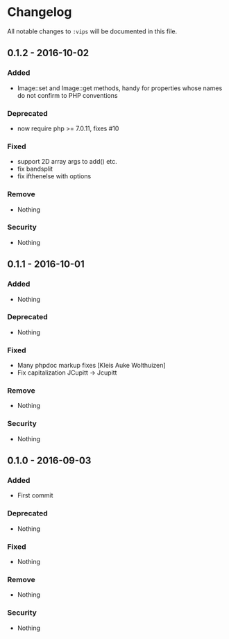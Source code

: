 # Changelog
All notable changes to `:vips` will be documented in this file.

## 0.1.2 - 2016-10-02

### Added
- Image::set and Image::get methods, handy for properties whose names do not
  confirm to PHP conventions

### Deprecated
- now require php >= 7.0.11, fixes #10

### Fixed
- support 2D array args to add() etc. 
- fix bandsplit
- fix ifthenelse with options

### Remove
- Nothing

### Security
- Nothing

## 0.1.1 - 2016-10-01

### Added
- Nothing

### Deprecated
- Nothing

### Fixed
- Many phpdoc markup fixes [Kleis Auke Wolthuizen]
- Fix capitalization JCupitt -> Jcupitt

### Remove
- Nothing

### Security
- Nothing

## 0.1.0 - 2016-09-03

### Added
- First commit

### Deprecated
- Nothing

### Fixed
- Nothing

### Remove
- Nothing

### Security
- Nothing

